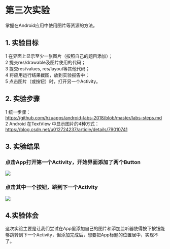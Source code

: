 # 第三次实验 
掌握在Android应用中使用图片等资源的方法。
## 1. 实验目标
1    在界面上显示至少一张图片（按照自己的题目添加）；  
2    提交res/drawable及图片使用的代码；  
3    提交res/values, res/layout等其他代码；  
4    将应用运行结果截图，放到实验报告中；  
5    点击图片（或按钮）时，打开另一个Activity。  
## 2. 实验步骤

1   统一步骤：  
    https://github.com/hzuapps/android-labs-2018/blob/master/labs-steps.md  
2   Android 在TextView 中显示图片的4种方式：  
    https://blog.csdn.net/u012724237/article/details/79010741  


## 3. 实验结果
### 点击App打开第一个Activity，开始界面添加了两个Button
![](https://github.com/hzutanziyang/android-labs-2018/blob/master/soft1614080902227/%E5%AE%9E%E9%AA%8C%E4%B8%89%E6%88%AA%E5%9B%BE1.jpg)
### 点击其中一个按钮，跳到下一个Activity
![](https://github.com/hzutanziyang/android-labs-2018/blob/master/soft1614080902227/%E5%AE%9E%E9%AA%8C%E4%B8%89%E6%88%AA%E5%9B%BE2.jpg)
## 4.实验体会
  这次实验主要是让我们尝试在App里添加自己的图片和添加监听器使得按下按钮能够跳转到下一个Activity，但添加完成后，想要把App标题的位置居中，实现不了。

